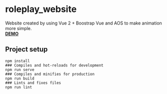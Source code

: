 # roleplay_website

Website created by using Vue 2 + Boostrap Vue and AOS to make animation more simple. </br>
**[DEMO](https://vueroleplaywebsite.herokuapp.com/)**

## Project setup
```
npm install
### Compiles and hot-reloads for development
npm run serve
### Compiles and minifies for production
npm run build
### Lints and fixes files
npm run lint
```
